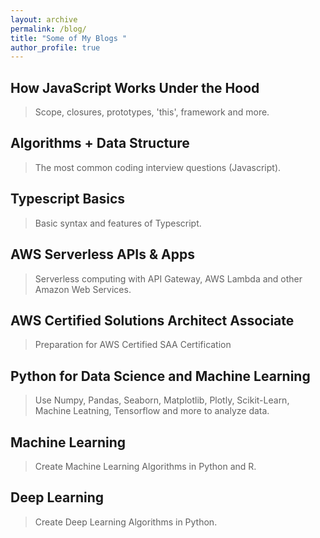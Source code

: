 ```yaml
---
layout: archive
permalink: /blog/
title: "Some of My Blogs "
author_profile: true
---
```


## How JavaScript Works Under the Hood
>Scope, closures, prototypes, 'this', framework and more. 

## Algorithms + Data Structure
>The most common coding interview questions (Javascript).

## Typescript Basics
> Basic syntax and features of Typescript.

## AWS Serverless APIs & Apps
>Serverless computing with API Gateway, AWS Lambda and other Amazon Web Services.

## AWS Certified Solutions Architect Associate 
>Preparation for AWS Certified SAA Certification

## Python for Data Science and Machine Learning
>Use Numpy, Pandas, Seaborn, Matplotlib, Plotly, Scikit-Learn, Machine Leatning, Tensorflow and more to analyze data.

## Machine Learning
>Create Machine Learning Algorithms in Python and R.

## Deep Learning
>Create Deep Learning Algorithms in Python.

